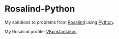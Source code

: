# Rosalind-Python

My solutions to problems from [Rosalind](http://rosalind.info/) using [Python](https://www.python.org/).

My Rosalind profile: [VKonstantakos](http://rosalind.info/users/VKonstantakos/).
